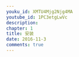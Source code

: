 ```yaml
---
youku_id: XMTU4Mjg2Njg4MA
youtube_id: 1PC3etgLwVc
description: 
chapter: 1
title: 安装
date: 2016-11-3
comments: true
---
```

